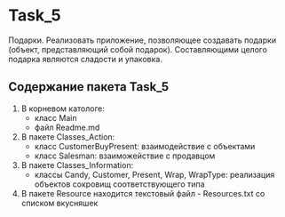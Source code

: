 # Task_5
Подарки. Реализовать приложение, позволяющее создавать подарки (объект, представляющий собой подарок). Составляющими целого подарка являются сладости и упаковка.
## Содержание пакета Task_5
1. В корневом катологе:
    - класс Main
    - файл Readme.md
2. В пакете Classes_Action:
    - класс CustomerBuyPresent: взаимодействие с объектами
    - класс Salesman: взаиможействие с продавцом
3. В пакете Classes_Information:
    - классы Candy, Customer, Present, Wrap, WrapType: реализация объектов сокровищ соответствующего типа
4. В пакете Resource находится текстовый файл - Resources.txt со списком вкусняшек